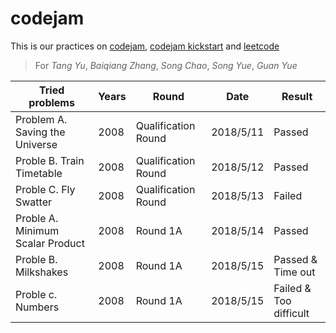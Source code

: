 # codejam
This is our practices on [codejam](https://code.google.com/codejam/), [codejam kickstart](https://code.google.com/codejam/kickstart/) and [leetcode](https://leetcode.com/)
> For *Tang Yu*, *Baiqiang Zhang*, *Song Chao*, *Song Yue*, *Guan Yue*

Tried problems | Years | Round | Date | Result
-------------- | ----- | ----- | ---- | ------
Problem A. Saving the Universe | 2008 | Qualification Round | 2018/5/11 | Passed
Proble B. Train Timetable | 2008 | Qualification Round | 2018/5/12 | Passed
Proble C. Fly Swatter | 2008 | Qualification Round | 2018/5/13 | Failed
Proble A. Minimum Scalar Product | 2008 | Round 1A | 2018/5/14 | Passed
Proble B. Milkshakes | 2008 | Round 1A | 2018/5/15 | Passed & Time out
Proble c. Numbers | 2008 | Round 1A | 2018/5/15 | Failed & Too difficult

